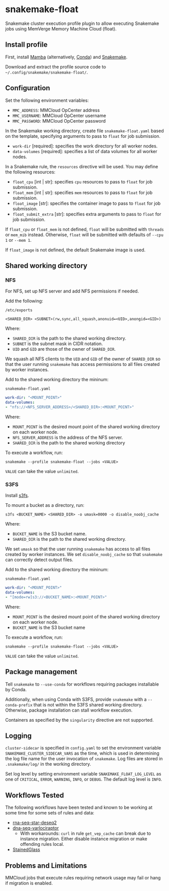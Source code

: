 # snakemake-float

Snakemake cluster execution profile plugin to allow executing Snakemake jobs using MemVerge Memory Machine Cloud (float).

## Install profile

First, install [Mamba](https://mamba.readthedocs.io/en/latest/mamba-installation.html#mamba-install) (alternatively, [Conda](https://conda.io/projects/conda/en/latest/user-guide/install/index.html)) and [Snakemake](https://snakemake.readthedocs.io/en/stable/getting_started/installation.html).

Download and extract the profile source code to `~/.config/snakemake/snakemake-float/`.

## Configuration

Set the following environment variables:
* `MMC_ADDRESS`: MMCloud OpCenter address
* `MMC_USERNAME`: MMCloud OpCenter username
* `MMC_PASSWORD`: MMCloud OpCenter password

In the Snakemake working directory, create file `snakemake-float.yaml` based on the template, specifying arguments to pass to  `float` for job submission.
* `work-dir` [required]: specifies the work directory for all worker nodes.
* `data-volumes` [required]: specifies a list of data volumes for all worker nodes.

In a Snakemake rule, the `resources` directive will be used. You may define the following resources:
* `float_cpu` [int | str]: specifies `cpu` resources to pass to `float` for job submission.
* `float_mem` [int | str]: specifies `mem` resources to pass to `float` for job submission.
* `float_image` [str]: specifies the container image to pass to `float` for job submission.
* `float_submit_extra` [str]: specifies extra arguments to pass to `float` for job submission.

If `float_cpu` or `float_mem` is not defined, `float` will be submitted with `threads` or `mem_mib` instead. Otherwise, `float` will be submitted with defaults of `--cpu 1` or `--mem 1`.

If `float_image` is not defined, the default Snakemake image is used.

## Shared working directory

### NFS

For NFS, set up NFS server and add NFS permissions if needed.

Add the following:

`/etc/exports`

```
<SHARED_DIR> <SUBNET>(rw,sync,all_squash,anonuid=<UID>,anongid=<GID>)
```

Where:
* `SHARED_DIR` is the path to the shared working directory.
* `SUBNET` is the subnet mask in CIDR notation.
* `UID` and `GID` are those of the owner of `SHARED_DIR`.

We squash all NFS clients to the `UID` and `GID` of the owner of `SHARED_DIR` so that the user running `snakemake` has access permissions to all files created by worker instances.

Add to the shared working directory the mininum:

`snakemake-float.yaml`
```yaml
work-dir: "<MOUNT_POINT>"
data-volumes:
- "nfs://<NFS_SERVER_ADDRESS>/<SHARED_DIR>:<MOUNT_POINT>"
```

Where:
* `MOUNT_POINT` is the desired mount point of the shared working directory on each worker node.
* `NFS_SERVER_ADDRESS` is the address of the NFS server.
* `SHARED_DIR` is the path to the shared working directory

To execute a workflow, run:

`snakemake --profile snakemake-float --jobs <VALUE>`

`VALUE` can take the value `unlimited`.

### S3FS

Install [s3fs](https://github.com/s3fs-fuse/s3fs-fuse#installation).

To mount a bucket as a directory, run:

`s3fs <BUCKET_NAME> <SHARED_DIR> -o umask=0000 -o disable_noobj_cache`

Where:
* `BUCKET_NAME` is the S3 bucket name.
* `SHARED_DIR` is the path to the shared working directory.

We set `umask` so that the user running `snakemake` has access to all files created by worker instances. We set `disable_noobj_cache` so that `snakemake` can correctly detect output files.

Add to the shared working directory the mininum:

`snakemake-float.yaml`
```yaml
work-dir: "<MOUNT_POINT>"
data-volumes:
- "[mode=rw]s3://<BUCKET_NAME>:<MOUNT_POINT>"
```

Where:
* `MOUNT_POINT` is the desired mount point of the shared working directory on each worker node.
* `BUCKET_NAME` is the S3 bucket name

To execute a workflow, run:

`snakemake --profile snakemake-float --jobs <VALUE>`

`VALUE` can take the value `unlimited`.

## Package management

Tell `snakemake` to `--use-conda` for workflows requiring packages installable by Conda.

Additionally, when using Conda with S3FS, provide `snakemake` with a `--conda-prefix` that is not within the S3FS shared working directory. Otherwise, package installation can stall workflow execution.

Containers as specified by the `singularity` directive are not supported.

## Logging

`cluster-sidecar` is specified in `config.yaml` to set the environment variable `SNAKEMAKE_CLUSTER_SIDECAR_VARS` as the time, which is used in determining the log file name for the user invocation of `snakemake`. Log files are stored in `.snakemake/log/` in the working directory.

Set log level by setting environment variable `SNAKEMAKE_FLOAT_LOG_LEVEL` as one of `CRITICAL`, `ERROR`, `WARNING`, `INFO`, or `DEBUG`. The default log level is `INFO`.

## Workflows Tested

The following workflows have been tested and known to be working at some time for some sets of rules and data:
* [rna-seq-star-deseq2](https://github.com/snakemake-workflows/rna-seq-star-deseq2)
* [dna-seq-varlociraptor](https://github.com/snakemake-workflows/dna-seq-gatk-variant-calling)
    - With workarounds: `curl` in rule `get_vep_cache` can break due to instance migration. Either disable instance migration or make offending rules local.
* [StainedGlass](https://github.com/mrvollger/StainedGlass)

## Problems and Limitations

MMCloud jobs that execute rules requiring network usage may fail or hang if migration is enabled.
